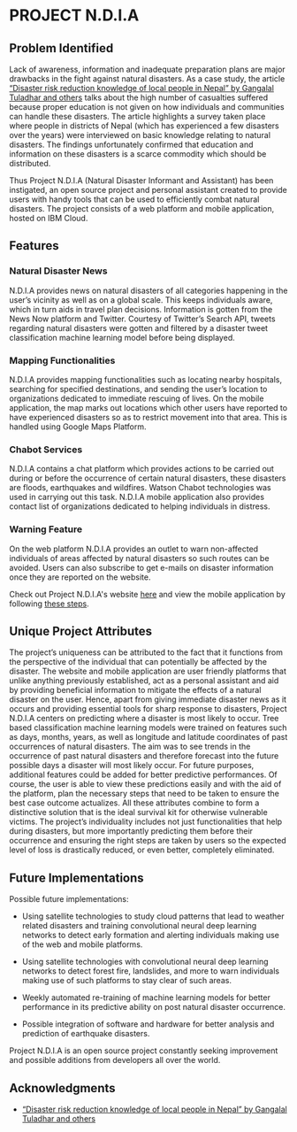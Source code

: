 # PROJECT N.D.I.A

## Problem Identified

Lack of awareness, information and inadequate preparation plans are major drawbacks in the fight against natural disasters. As a case study, the article [“Disaster risk reduction knowledge of local people in Nepal” by Gangalal Tuladhar and others](https://www.researchgate.net/publication/276385116_Disaster_risk_reduction_knowledge_of_local_people_in_Nepal) talks about the high number of casualties suffered because proper education is not given on how individuals and communities can handle these disasters. The article highlights a survey taken place where people in districts of Nepal (which has experienced a few disasters over the years) were interviewed on basic knowledge relating to natural disasters. The findings unfortunately confirmed that education and information on these disasters is a scarce commodity which should be distributed. 

Thus Project N.D.I.A (Natural Disaster Informant and Assistant) has been instigated, an open source project and personal assistant created to provide users with handy tools that can be used to efficiently combat natural disasters. The project consists of a web platform and mobile application, hosted on IBM Cloud.

## Features

### Natural Disaster News

N.D.I.A provides news on natural disasters of all categories happening in the user’s vicinity as well as on a global scale. This keeps individuals aware, which in turn aids in travel plan decisions.  Information is gotten from the News Now platform and Twitter. Courtesy of Twitter’s Search API, tweets regarding natural disasters were gotten and filtered by a disaster tweet classification machine learning model before being displayed.

### Mapping Functionalities

N.D.I.A provides mapping functionalities such as locating nearby hospitals, searching for specified destinations, and sending the user’s location to organizations dedicated to immediate rescuing of lives. On the mobile application, the map marks out locations which other users have reported to have experienced disasters so as to restrict movement into that area.  This is handled using Google Maps Platform.

### Chabot Services

N.D.I.A contains a chat platform which provides actions to be carried out during or before the occurrence of certain natural disasters, these disasters are floods, earthquakes and wildfires. Watson Chabot technologies was used in carrying out this task. N.D.I.A mobile application also provides contact list of organizations dedicated to helping individuals in distress.

### Warning Feature

On the web platform N.D.I.A provides an outlet to warn non-affected individuals of areas affected by natural disasters so such routes can be avoided. Users can also subscribe to get e-mails on disaster information once they are reported on the website.

Check out Project N.D.I.A's website [here](https://ndia.eu-gb.mybluemix.net/ndia/) and view the mobile application by following [these steps](https://github.com/kene111/CFC2020#live-demo).

## Unique Project Attributes

The project’s uniqueness can be attributed to the fact that it functions from the perspective of the individual that can potentially be affected by the disaster. The website and mobile application are user friendly platforms that unlike anything previously established, act as a personal assistant and aid by providing beneficial information to mitigate the effects of a natural disaster on the user. Hence, apart from giving immediate disaster news as it occurs and providing essential tools for sharp response to disasters, Project N.D.I.A centers on predicting where a disaster is most likely to occur. Tree based classification machine learning models were trained on features such as days, months, years, as well as longitude and latitude coordinates of past occurrences of natural disasters. The aim was to see trends in the occurrence of past natural disasters and therefore forecast into the future possible days a disaster will most likely occur. For future purposes, additional features could be added for better predictive performances. Of course, the user is able to view these predictions easily and with the aid of the platform, plan the necessary steps that need to be taken to ensure the best case outcome actualizes. All these attributes combine to form a distinctive solution that is the ideal survival kit for otherwise vulnerable victims. The project’s individuality includes not just functionalities that help during disasters, but more importantly predicting them before their occurrence and ensuring the right steps are taken by users so the expected level of loss is drastically reduced, or even better, completely eliminated. 

## Future Implementations

Possible future implementations:

* Using satellite technologies to study cloud patterns that lead to weather related disasters and training convolutional neural deep learning networks to detect early formation and alerting individuals making use of the web and mobile platforms.

* Using satellite technologies with convolutional neural deep learning networks to detect forest fire, landslides, and more to warn individuals making use of such platforms to stay clear of such areas.

* Weekly automated re-training of machine learning models for better performance in its predictive ability on post natural disaster occurrence. 

* Possible integration of software and hardware for better analysis and prediction of earthquake disasters.

Project N.D.I.A is an open source project constantly seeking improvement and possible additions from developers all over the world.

## Acknowledgments

* [“Disaster risk reduction knowledge of local people in Nepal” by Gangalal Tuladhar and others](https://www.researchgate.net/publication/276385116_Disaster_risk_reduction_knowledge_of_local_people_in_Nepal)
